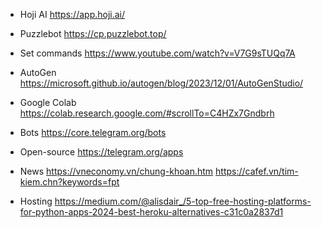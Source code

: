 - Hoji AI
  https://app.hoji.ai/

- Puzzlebot
  https://cp.puzzlebot.top/

- Set commands
  https://www.youtube.com/watch?v=V7G9sTUQq7A

- AutoGen
  https://microsoft.github.io/autogen/blog/2023/12/01/AutoGenStudio/

- Google Colab
  https://colab.research.google.com/#scrollTo=C4HZx7Gndbrh

- Bots
  https://core.telegram.org/bots

- Open-source
  https://telegram.org/apps

- News
  https://vneconomy.vn/chung-khoan.htm
  https://cafef.vn/tim-kiem.chn?keywords=fpt

- Hosting
  https://medium.com/@alisdair_/5-top-free-hosting-platforms-for-python-apps-2024-best-heroku-alternatives-c31c0a2837d1

